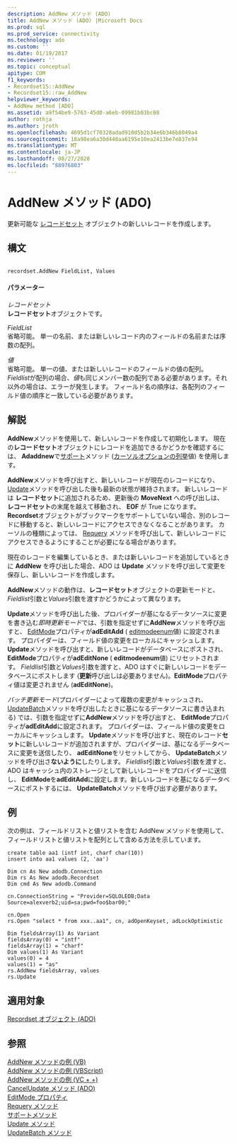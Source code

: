 ```yaml
---
description: AddNew メソッド (ADO)
title: AddNew メソッド (ADO) |Microsoft Docs
ms.prod: sql
ms.prod_service: connectivity
ms.technology: ado
ms.custom: ''
ms.date: 01/19/2017
ms.reviewer: ''
ms.topic: conceptual
apitype: COM
f1_keywords:
- Recordset15::AddNew
- Recordset15::raw_AddNew
helpviewer_keywords:
- AddNew method [ADO]
ms.assetid: a9f54be9-5763-45d0-a6eb-09981b03bc08
author: rothja
ms.author: jroth
ms.openlocfilehash: 4695d1cf70328adad910d5b2b34e6b346b8049a4
ms.sourcegitcommit: 18a98ea6a30d448aa6195e10ea2413be7e837e94
ms.translationtype: MT
ms.contentlocale: ja-JP
ms.lasthandoff: 08/27/2020
ms.locfileid: "88976803"
---
```

# <a name="addnew-method-ado"></a>AddNew メソッド (ADO)
更新可能な [レコードセット](./recordset-object-ado.md) オブジェクトの新しいレコードを作成します。  
  
## <a name="syntax"></a>構文  
  
```  
  
recordset.AddNew FieldList, Values  
```  
  
#### <a name="parameters"></a>パラメーター  
 *レコードセット*  
 **レコードセット**オブジェクトです。  
  
 *FieldList*  
 省略可能。 単一の名前、または新しいレコード内のフィールドの名前または序数の配列。  
  
 *値*  
 省略可能。 単一の値、または新しいレコードのフィールドの値の配列。 *Fieldlist*が配列の場合、*値*も同じメンバー数の配列である必要があります。それ以外の場合は、エラーが発生します。 フィールド名の順序は、各配列のフィールド値の順序と一致している必要があります。  
  
## <a name="remarks"></a>解説  
 **AddNew**メソッドを使用して、新しいレコードを作成して初期化します。 現在の**レコードセット**オブジェクトにレコードを追加できるかどうかを確認するには、 **Adaddnew**で[サポート](./supports-method.md)メソッド ([カーソルオプションの列挙](./cursoroptionenum.md)値) を使用します。  
  
 **AddNew**メソッドを呼び出すと、新しいレコードが現在のレコードになり、 [Update](./update-method.md)メソッドを呼び出した後も最新の状態が維持されます。 新しいレコードは **レコードセット**に追加されるため、更新後の **MoveNext** への呼び出しは、 **レコードセット**の末尾を越えて移動され、 **EOF** が True になります。 **Recordset**オブジェクトがブックマークをサポートしていない場合、別のレコードに移動すると、新しいレコードにアクセスできなくなることがあります。 カーソルの種類によっては、 [Requery](./requery-method.md) メソッドを呼び出して、新しいレコードにアクセスできるようにすることが必要になる場合があります。  
  
 現在のレコードを編集しているとき、または新しいレコードを追加しているときに **AddNew** を呼び出した場合、ADO は **Update** メソッドを呼び出して変更を保存し、新しいレコードを作成します。  
  
 **AddNew**メソッドの動作は、**レコードセット**オブジェクトの更新モードと、 *Fieldlist*引数と*Values*引数を渡すかどうかによって異なります。  
  
 **Update**メソッドを呼び出した後、プロバイダーが基になるデータソースに変更を書き込む*即時更新モード*では、引数を指定せずに**AddNew**メソッドを呼び出すと、 [EditMode](./editmode-property.md)プロパティが**adEditAdd** ( [editmodeenum](./editmodeenum.md)値) に設定されます。 プロバイダーは、フィールド値の変更をローカルにキャッシュします。 **Update**メソッドを呼び出すと、新しいレコードがデータベースにポストされ、 **EditMode**プロパティが**adEditNone** ( **editmodeenum**値) にリセットされます。 *Fieldlist*引数と*Values*引数を渡すと、ADO はすぐに新しいレコードをデータベースにポストします (**更新**呼び出しは必要ありません)。**EditMode**プロパティ値は変更されません (**adEditNone**)。  
  
 *バッチ更新モード*(プロバイダーによって複数の変更がキャッシュされ、 [UpdateBatch](./updatebatch-method.md)メソッドを呼び出したときに基になるデータソースに書き込まれる) では、引数を指定せずに**AddNew**メソッドを呼び出すと、 **EditMode**プロパティが**adEditAdd**に設定されます。 プロバイダーは、フィールド値の変更をローカルにキャッシュします。 **Update**メソッドを呼び出すと、現在のレコード**セット**に新しいレコードが追加されますが、プロバイダーは、基になるデータベースに変更を送信したり、 **adEditNone**をリセットしてから、 **UpdateBatch**メソッドを呼び出さ**ないように**したりします。 *Fieldlist*引数と*Values*引数を渡すと、ADO はキャッシュ内のストレージとして新しいレコードをプロバイダーに送信し、 **EditMode**を**adEditAdd**に設定します。新しいレコードを基になるデータベースにポストするには、 **UpdateBatch**メソッドを呼び出す必要があります。  
  
## <a name="example"></a>例  
 次の例は、フィールドリストと値リストを含む AddNew メソッドを使用して、フィールドリストと値リストを配列として含める方法を示しています。  
  
```  
create table aa1 (intf int, charf char(10))  
insert into aa1 values (2, 'aa')  
  
Dim cn As New adodb.Connection  
Dim rs As New adodb.Recordset  
Dim cmd As New adodb.Command  
  
cn.ConnectionString = "Provider=SQLOLEDB;Data Source=alexverb2;uid=sa;pwd=foo$bar00;"  
  
cn.Open  
rs.Open "select * from xxx..aa1", cn, adOpenKeyset, adLockOptimistic  
  
Dim fieldsArray(1) As Variant  
fieldsArray(0) = "intf"  
fieldsArray(1) = "charf"  
Dim values(1) As Variant  
values(0) = 4  
values(1) = "as"  
rs.AddNew fieldsArray, values  
rs.Update  
```  
  
## <a name="applies-to"></a>適用対象  
 [Recordset オブジェクト (ADO)](./recordset-object-ado.md)  
  
## <a name="see-also"></a>参照  
 [AddNew メソッドの例 (VB)](./addnew-method-example-vb.md)   
 [AddNew メソッドの例 (VBScript)](./addnew-method-example-vbscript.md)   
 [AddNew メソッドの例 (VC + +)](./addnew-method-example-vc.md)   
 [CancelUpdate メソッド (ADO)](./cancelupdate-method-ado.md)   
 [EditMode プロパティ](./editmode-property.md)   
 [Requery メソッド](./requery-method.md)   
 [サポートメソッド](./supports-method.md)   
 [Update メソッド](./update-method.md)   
 [UpdateBatch メソッド](./updatebatch-method.md)